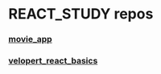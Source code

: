 # REACT_STUDY repos

### [movie_app](https://github.com/leecoders/movie_app)

### [velopert_react_basics](https://github.com/leecoders/velopert_react_basics)

